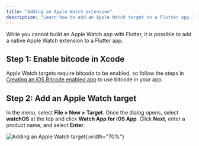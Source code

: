 ```yaml
---
title: "Adding an Apple Watch extension"
description: "Learn how to add an Apple Watch target to a Flutter app."
---
```


While you cannot build an Apple Watch app with Flutter,
it is possible to add a native Apple Watch extension to a Flutter app.

## Step 1: Enable bitcode in Xcode

Apple Watch targets require bitcode to be enabled,
so follow the steps in
[Creating an iOS Bitcode enabled app](https://github.com/flutter/flutter/wiki/Creating-an-iOS-Bitcode-enabled-app)
to use bitcode in your app.

## Step 2: Add an Apple Watch target

In the menu, select **File > New > Target**. Once the dialog opens, select
**watchOS** at the top and click **Watch App for iOS App**. Click **Next**, 
enter a product name, and select **Enter**.

![Adding an Apple Watch target](/assets/images/docs/AppleWatchTarget.png){:width="70%"}


[Creating an iOS Bitcode enabled app]: {{site.github}}/flutter/flutter/wiki/Creating-an-iOS-Bitcode-enabled-app-(experimental)
